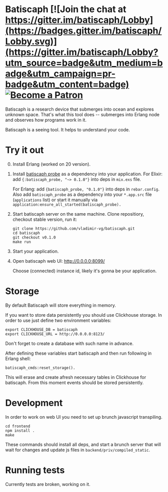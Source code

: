 # Batiscaph [![Join the chat at https://gitter.im/batiscaph/Lobby](https://badges.gitter.im/batiscaph/Lobby.svg)](https://gitter.im/batiscaph/Lobby?utm_source=badge&utm_medium=badge&utm_campaign=pr-badge&utm_content=badge) [![Become a Patron](https://pp.userapi.com/c846016/v846016003/50faf/0W4mEbYb_5s.jpg)](https://www.patreon.com/bePatron?u=8172578)

Batiscaph is a research device that submerges into ocean and explores unknown space.
That's what this tool does -- submerges into Erlang node and observes how programs work in it.

Batiscaph is a seeing tool. It helps to understand your code.

# Try it out

0. Install Erlang (worked on 20 version).

1. Install [batiscaph probe](https://github.com/vladimir-vg/batiscaph_probe) as a dependency into your application.
   For Elixir: add `{:batiscaph_probe, "~> 0.1.0"}` into deps in `mix.exs` file.
   
   For Erlang: add `{batiscaph_probe, "0.1.0"}` into deps in `rebar.config`.
   Also add `batiscaph_probe` as a dependency into your `*.app.src` file (`applications` list) or start it manually via `application:ensure_all_started(batiscaph_probe).`

2. Start batiscaph server on the same machine.
   Clone repositiory, checkout stable version, run it:
   ```
   git clone https://github.com/vladimir-vg/batiscaph.git
   cd batiscaph
   git checkout v0.1.0
   make run
   ```

3. Start your application.

4. Open batiscaph web UI: http://0.0.0.0:8099/
   
   Choose (connected) instance id, likely it's gonna be your application.

# Storage

By default Batiscaph will store everything in memory.

If you want to store data persistently you should use Clickhouse storage.
In order to use just define two environment variables: 

```
export CLICKHOUSE_DB = batiscaph
export CLICKHOUSE_URL = http://0.0.0.0:8123/
```

Don't forget to create a database with such name in advance.

After defining these variables start batiscaph
and then run following in Erlang shell:

```
batiscaph_cmds:reset_storage().
```

This will erase and create afresh necessary tables in Clickhouse for batiscaph.
From this moment events should be stored persistently.

# Development

In order to work on web UI you need to set up brunch javascript transpiling.

```
cd frontend
npm install .
make
```

These commands should install all deps, and start a brunch server that will
wait for changes and update js files in `backend/priv/compiled_static`.

# Running tests

Currently tests are broken, working on it.
